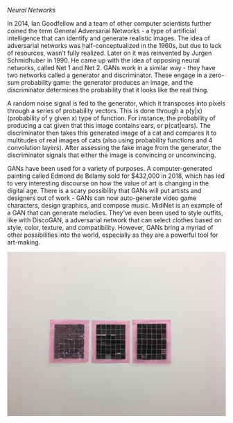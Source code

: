 *Neural Networks*

In 2014, Ian Goodfellow and a team of other computer scientists further coined the term General Adversarial Networks - a type of artificial intelligence that can identify and generate realistic images. The idea of adversarial networks was half-conceptualized in the 1960s, but due to lack of resources, wasn’t fully realized. Later on it was reinvented by Jurgen Schmidhuber in 1990. He came up with the idea of opposing neural networks, called Net 1 and Net 2. GANs work in a similar way - they have two networks called a generator and discriminator. These engage in a zero-sum probability game: the generator produces an image, and the discriminator determines the probability that it looks like the real thing.

A random noise signal is fed to the generator, which it transposes into pixels through a series of probability vectors. This is done through a p(y|x) (probability of y given x) type of function. For instance, the probability of producing a cat given that this image contains ears, or p(cat|ears). The discriminator then takes this generated image of a cat and compares it to multitudes of real images of cats (also using probability functions and 4 convolution layers). After assessing the fake image from the generator, the discriminator signals that either the image is convincing or unconvincing.

GANs have been used for a variety of purposes. A computer-generated painting called Edmond de Belamy sold for $432,000 in 2018, which has led to very interesting discourse on how the value of art is changing in the digital age. There is a scary possibility that GANs will put artists and designers out of work - GANs can now auto-generate video game characters, design graphics, and compose music. MidiNet is an example of a GAN that can generate melodies. They’ve even been used to style outfits, like with DiscoGAN, a adversarial network that can select clothes based on style, color, texture, and compatibility. However, GANs bring a myriad of other possibilities into the world, especially as they are a powerful tool for art-making.

![final](final2.jpg)
